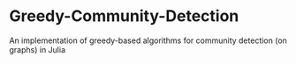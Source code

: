 # Greedy-Community-Detection
An implementation of greedy-based algorithms for community detection (on graphs) in Julia
